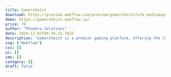 ```yaml
---
title: Gamerzheist
download: https://preview.webflow.com/preview/gamerzheist?utm_medium=preview_link&utm_source=designer&utm_content=gamerzheist&preview=1d917e21e9615938193c1809bf6a898c&pageId=667e8b8285da9790c56d23c7&locale=en&workflow=preview\
demo: https://gamerzheist.webflow.io/
price: 79
author: "Phaedra Solutions"
date: 2024-12-01T04:34:32.782Z
description: "Gamerzheist is a premier gaming platform, offering the latest game news, and eSports updates. Connect with the gaming community, access guides, and reviews, and stay updated on global competitions—all in one place!"
ssg: ["Webflow"]
css: []
ui: []
cms: []
category: []
draft: false
---
```

